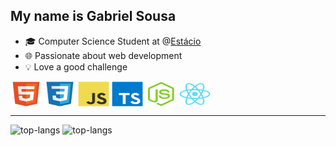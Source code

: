 ## My name is Gabriel Sousa

- 🎓 Computer Science Student at @[Estácio](https://estacio.br/)
- 🌐 Passionate about web development
- 💡 Love a good challenge

<div style="display: inline_block">
  <img height="40" width="50" align="center" alt="html" src="https://github.com/devicons/devicon/blob/master/icons/html5/html5-original.svg" />
  <img height="40" width="50" align="center" alt="css" src="https://github.com/devicons/devicon/blob/master/icons/css3/css3-original.svg" />
  <img height="40" width="50" align="center" alt="javascript" src="https://github.com/devicons/devicon/blob/master/icons/javascript/javascript-original.svg" />
  <img height="40" width="50" align="center" alt="typescript" src="https://github.com/devicons/devicon/blob/master/icons/typescript/typescript-original.svg" />
  <img height="40" width="50" align="center" alt="typescript" src="https://github.com/devicons/devicon/blob/master/icons/nodejs/nodejs-original.svg" />
  <img height="40" width="50" align="center" alt="react" src="https://github.com/devicons/devicon/blob/master/icons/react/react-original.svg" />
</div>

<hr>

<div>
  <img height="200em" src="https://github-readme-stats.vercel.app/api?username=gabrielynw&show_icons=true&theme=transparent" alt="top-langs"/>
  <img height="200em" src="https://github-readme-stats.vercel.app/api/top-langs/?username=gabrielynw&layout=compact&theme=transparent" alt="top-langs"/>
</div>
